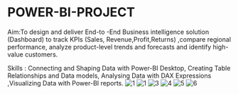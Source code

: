 # POWER-BI-PROJECT

Aim:To design and deliver End-to -End Business intelligence solution (Dashboard) to track KPIs (Sales, Revenue,Profit,Returns) ,compare regional performance, analyze product-level trends and forecasts and identify high-value customers.

Skills : Connecting and Shaping Data with Power-BI Desktop, Creating Table Relationships and Data models, Analysing Data with DAX Expressions ,Visualizing Data with Power-BI reports.
![1 ](https://user-images.githubusercontent.com/34785563/141781615-7ba3b8e7-157c-468f-b752-81f6ba153d59.png)
![1 ](https://user-images.githubusercontent.com/34785563/141781627-aa006e71-e28b-4b83-ad7a-55e9db084f62.png)
![3](https://user-images.githubusercontent.com/34785563/141781636-dd217f8f-5ef5-43f4-8dea-57c60ab95796.png)
![4](https://user-images.githubusercontent.com/34785563/141781645-67810d94-1241-4538-a12d-0c1d52ac9a82.png)
![5](https://user-images.githubusercontent.com/34785563/141781663-9aa56719-3e00-420c-be19-01e4b8d1a82c.png)
![6](https://user-images.githubusercontent.com/34785563/141781672-e27cd87d-414e-4381-9fdc-955b2252aa0d.png)
